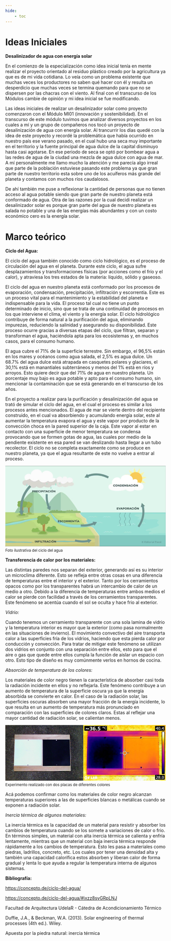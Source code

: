 ```yaml
---
hide:
    - toc
---
```


# Ideas Iniciales

<strong>Desalinizador de agua con energía solar</strong>

En el comienzo de la especialización como idea inicial tenía en mente realizar el proyecto orientado al residuo plástico creado por la agricultura ya que es de mi vida cotidiana. Lo veía como un problema existente que muchas veces los productores no saben qué hacer con él y resulta un desperdicio que muchas veces se termina quemando para que no se dispersen por las chacras con el viento.
Al final con el transcurso de los Módulos cambie de opinión y mi idea inicial se fue modificando. 

Las ideas iniciales de realizar un desalinizador solar como proyecto comenzaron con el Módulo MI01 (innovación y sostenibilidad).
En el transcurso de este módulo tuvimos que analizar diversos proyectos en los cuales a mí y un grupo de compañeros nos tocó un proyecto de desalinización de agua con energía solar. 
Al trancurrir los días quedé con la idea de este proyecto y recordé la problemática que había ocurrido en nuestro país ese verano pasado, en el cual hubo una seca muy importante en el territorio y la fuente principal de agua dulce de la capital disminuyo hasta casi agotarse. En ese periodo de seca se optó por bombear agua a las redes de agua de la ciudad una mezcla de agua dulce con agua de mar.
A mí personalmente me llamo mucho la atención y me parecía algo irreal que parte de la población estuviese pasando este problema ya que gran parte de nuestro territorio esta sobre uno de los acuíferos más grande del planeta y contamos con muchos ríos caudalosos.  

De ahí también me puse a reflexionar la cantidad de personas que no tienen acceso al agua potable siendo que gran parte de nuestro planeta está conformado de agua.
Otra de las razones por la cual decidi realizar un desalinizador solar es porque gran parte del agua de nuestro planeta es salada no potable y una de las energías más abundantes y con un costo económico cero es la energía solar. 

# Marco teórico

<strong>Ciclo del Agua:</strong>

El ciclo del agua también conocido como ciclo hidrológico, es el proceso de circulación del agua en el planeta. Durante este ciclo, el agua sufre desplazamientos y transformaciones físicas (por acciones como el frío y el calor), y atraviesa los tres estados de la materia: líquido, sólido y gaseoso.

El ciclo del agua en nuestro planeta está conformado por los procesos de evaporación, condensación, precipitación, infiltración y escorrentía.
Este es un proceso vital para el mantenimiento y la estabilidad del planeta e indispensable para la vida.
El proceso tal cual no tiene un punto determinado de inicio, sino que se trata de una continuidad de procesos en los que interviene el clima, el viento y la energía solar.
El ciclo hidrológico contribuye de forma natural a la purificación del agua, eliminando impurezas, reduciendo la salinidad y asegurando su disponibilidad. Este proceso ocurre gracias a diversas etapas del ciclo, que filtran, separan y transforman el agua, haciéndola apta para los ecosistemas y, en muchos casos, para el consumo humano.

El agua cubre el 71% de la superficie terrestre. Sin embargo, el 96,5% están en los mares y océanos como agua salada, el 2,5% es agua dulce. Un 68.7% del agua dulce está atrapada en casquetes polares y glaciares, el 30,1% está en manantiales subterráneos y menos del 1% está en ríos y arroyos.
Esto quiere decir que del 71% de agua en nuestro planeta. Un porcentaje muy bajo es agua potable y apto para el consumo humano, sin mencionar la contaminación que se está generando en el transcurso de los años.

En el proyecto a realizar para la purificación y desalinización del agua se trató de simular el ciclo del agua, en el cual el proceso es similar a los procesos antes mencionados. 
El agua de mar se vierte dentro del recipiente construido, en el cual va absorbiendo y acumulando energía solar, este al aumentar la temperatura evapora el agua y este vapor por producto de la convección choca en la pared superior de la caja. 
Este vapor al estar en contacto con una superficie de menor temperatura se condensa provocando que se formen gotas de agua, las cuales por medio de la pendiente existente en esa pared se van deslizando hasta llegar a un tubo recolector.
El ciclo no se completa exactamente como se produce en nuestro planeta, ya que el agua resultante de este no vuelve a entrar al proceso.

![](../images/Proyecto/Ciclo%20del%20agua/Ciclodelagua.png)
<small>Foto ilustrativa del ciclo del agua</small>

<strong>Transferencia de calor por los materiales:</strong>

Las distintas paredes nos separan del exterior, generando así es su interior un microclima diferente. Esto se refleja entre otras cosas en una diferencia de temperaturas entre el interior y el exterior. Tanto por los cerramientos opacos como por los transparentes habrá un intercambio de calor de un medio a otro. Debido a la diferencia de temperaturas entre ambos medios el calor se pierde con facilidad a través de los cerramientos transparentes. Este fenómeno se acentúa cuando el sol se oculta y hace frio al exterior.

<em>Vidrio:</em>

Cuando tenemos un cerramiento transparente con una sola lamina de vidrio y la temperatura interior es mayor que la exterior (como pasa normalmente en las situaciones de invierno). El movimiento convectivo del aire transporta calor a las superficies fría de los vidrios, haciendo que esta pierda calor por conducción y convección.
Para tratar de mitigar este fenómeno se utilizan dos vidrios en conjunto con una separación entre ellos, esto para que el aire o gas que quede entre ellos cumpla la función de aislar un espacio con otro. Esto tipo de diseño es muy comúnmente verlos en hornos de cocina.

<em>Absorción de temperatura de los colores:</em>

Los materiales de color negro tienen la característica de absorber casi toda la radiación incidente en ellos y no reflejarla. Este fenómeno contribuye a un aumento de temperatura de la superficie oscura ya que la energía absorbida se convierte en calor.
En el caso de la radiación solar, las superficies oscuras absorben una mayor fracción de la energía incidente, lo que resulta en un aumento de temperatura más pronunciado en comparación con las superficies de colores claros. Estas al reflejar una mayor cantidad de radiación solar, se calientan menos.

![](../images/Proyecto/Placa/placaspaint.PNG)
<small>Experimento realizado con dos placas de diferentes colores</small>

Acá podemos confirmar como los materiales de color negro alcanzan temperaturas superiores a las de superficies blancas o metálicas cuando se exponen a radiación solar.

<em>Inercia térmica de algunos materiales:</em>

La inercia térmica es la capacidad de un material para resistir y absorber los cambios de temperatura cuando se los somete a variaciones de calor o frio.
En términos simples, un material con alta inercia térmica se calienta y enfría lentamente, mientras que un material con baja inercia térmica responde rápidamente a los cambios de temperatura.
Esto les pasa a materiales como piedras, ladrillos, concreto, etc. Los cuales por tener una densidad alta y también una capacidad calorífica estos absorben y liberan calor de forma gradual y lenta lo que ayuda a regular la temperatura interna de algunos sistemas.

<strong>Bibliografía:</Strong>

https://concepto.de/ciclo-del-agua/

https://concepto.de/ciclo-del-agua/#ixzz8syGRpLNJ

Facultad de Arquitectura UdelaR - Cátedra de Acondicionamiento Térmico

Duffie, J.A., & Beckman, W.A. (2013). Solar engineering of thermal processes (4th ed.). Wiley.

Apuesta por la piedra natural: inercia térmica
